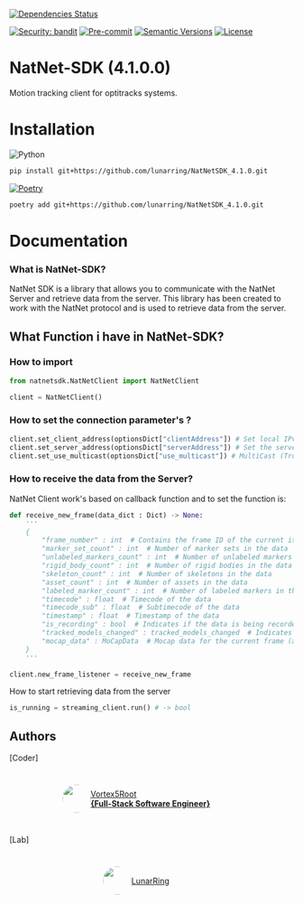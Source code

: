
[![Dependencies Status](https://img.shields.io/badge/dependencies-up%20to%20date-brightgreen.svg)](https://github.com/Vortex5Root/NatNetSDK_4.1.0/pulls?utf8=%E2%9C%93&q=is%3Apr%20author%3Aapp%2Fdependabot)

[![Security: bandit](https://img.shields.io/badge/security-bandit-green.svg)](https://github.com/PyCQA/bandit)
[![Pre-commit](https://img.shields.io/badge/pre--commit-enabled-brightgreen?logo=pre-commit&logoColor=white)](https://github.com/Vortex5Root/NatNetSDK_4.1.0/blob/master/.pre-commit-config.yaml)
[![Semantic Versions](https://img.shields.io/badge/%20%20%F0%9F%93%A6%F0%9F%9A%80-semantic--versions-e10079.svg)](https://github.com/Vortex5Root/NatNetSDK_4.1.0/releases)
[![License](https://img.shields.io/github/license/Vortex5Root/NatNetSDK_4.1.0)](./LICENSE)

# NatNet-SDK (4.1.0.0)

Motion tracking client for optitracks systems.

# Installation

![Python](https://img.shields.io/badge/python-3670A0?style=for-the-badge&logo=python&logoColor=ffdd54)
```bash
pip install git+https://github.com/lunarring/NatNetSDK_4.1.0.git
```

[![Poetry](https://img.shields.io/endpoint?url=https://python-poetry.org/badge/v0.json)](https://python-poetry.org/)
```bash
poetry add git+https://github.com/lunarring/NatNetSDK_4.1.0.git
```

# Documentation

### What is NatNet-SDK?

NatNet SDK is a library that allows you to communicate with the NatNet Server and retrieve data from the server. This library has been created to work with the NatNet protocol and is used to retrieve data from the server.

## What Function i have in NatNet-SDK?

### How to import
```python
from natnetsdk.NatNetClient import NatNetClient

client = NatNetClient()
```

### How to set the connection parameter's ?

```python
client.set_client_address(optionsDict["clientAddress"]) # Set local IPv4 from the machine you are using to communicate to the NatNet Server 
client.set_server_address(optionsDict["serverAddress"]) # Set the server IPv4 from the machine running the NatNet Server
client.set_use_multicast(optionsDict["use_multicast"]) # MultiCast (True) / UniCast (False)
```

### How to receive the data from the Server?

NatNet Client work's based on callback function and to set the function is:

```python
def receive_new_frame(data_dict : Dict) -> None:
    '''
    {
        "frame_number" : int  # Contains the frame ID of the current iteration
        "marker_set_count" : int  # Number of marker sets in the data
        "unlabeled_markers_count" : int  # Number of unlabeled markers in the data
        "rigid_body_count" : int  # Number of rigid bodies in the data
        "skeleton_count" : int  # Number of skeletons in the data
        "asset_count" : int  # Number of assets in the data
        "labeled_marker_count" : int  # Number of labeled markers in the data
        "timecode" : float  # Timecode of the data
        "timecode_sub" : float  # Subtimecode of the data
        "timestamp" : float  # Timestamp of the data
        "is_recording" : bool  # Indicates if the data is being recorded
        "tracked_models_changed" : tracked_models_changed  # Indicates if the tracked models have changed
        "mocap_data" : MoCapData  # Mocap data for the current frame (all the information send by the system)
    }
    '''

client.new_frame_listener = receive_new_frame
```

How to start retrieving data from the server

```python
is_running = streaming_client.run() # -> bool
```

## Authors 
[Coder]

<a href="https://github.com/Vortex5Root">
    <div style="display: flex; justify-content: center; align-items: center; height: 100px; width: 450px;">
        <img src=https://avatars.githubusercontent.com/u/102427260?v=4 width=50 style="border-radius: 50%;">
        <a href="https://github.com/Vortex5Root">Vortex5Root <br><b>        {Full-Stack Software Engineer}</b></a>
    </div>
</a>

[Lab]

<a href="https://github.com/lunarring">
    <div style="display: flex; justify-content: center; align-items: center; height: 100px; width: 450px;">
        <img src=https://avatars.githubusercontent.com/u/78172771?s=200&v=4 width=50 style="border-radius: 50%;">
        <a href="https://github.com/lunarring">LunarRing <br></a>
    </div>
</a>
